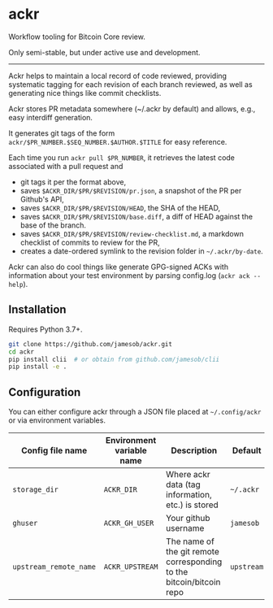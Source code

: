 # ackr

Workflow tooling for Bitcoin Core review. 

Only semi-stable, but under active use and development.

---


Ackr helps to maintain a local record of code reviewed, providing systematic
tagging for each revision of each branch reviewed, as well as generating nice
things like commit checklists.

Ackr stores PR metadata somewhere (~/.ackr by default) and allows, e.g., easy
interdiff generation.

It generates git tags of the form `ackr/$PR_NUMBER.$SEQ_NUMBER.$AUTHOR.$TITLE`
for easy reference.

Each time you run `ackr pull $PR_NUMBER`, it retrieves the latest code
associated with a pull request and

  - git tags it per the format above,
  - saves `$ACKR_DIR/$PR/$REVISION/pr.json`, a snapshot of the PR per
    Github's API,
  - saves `$ACKR_DIR/$PR/$REVISION/HEAD`, the SHA of the HEAD,
  - saves `$ACKR_DIR/$PR/$REVISION/base.diff`, a diff of HEAD against
    the base of the branch.
  - saves `$ACKR_DIR/$PR/$REVISION/review-checklist.md`, a markdown checklist
    of commits to review for the PR,
  - creates a date-ordered symlink to the revision folder in `~/.ackr/by-date`.

Ackr can also do cool things like generate GPG-signed ACKs with information
about your test environment by parsing config.log (`ackr ack --help`).

## Installation

Requires Python 3.7+.

``` sh
git clone https://github.com/jamesob/ackr.git
cd ackr
pip install clii  # or obtain from github.com/jamesob/clii
pip install -e .
```

## Configuration

You can either configure ackr through a JSON file placed at `~/.config/ackr`
or via environment variables. 

| Config file name | Environment variable name | Description  | Default |
| ---------------- | ------------------------- | ----------- | -------- | 
| `storage_dir` | `ACKR_DIR` | Where ackr data (tag information, etc.) is stored | `~/.ackr` |
| `ghuser` | `ACKR_GH_USER` | Your github username | `jamesob` |
| `upstream_remote_name` | `ACKR_UPSTREAM` | The name of the git remote corresponding to the bitcoin/bitcoin repo | `upstream` |
